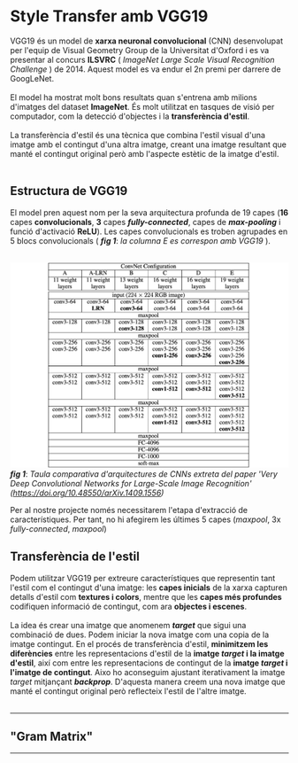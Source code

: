 # Style Transfer amb VGG19

VGG19 és un model de **xarxa neuronal convolucional** (CNN) desenvolupat per l'equip de Visual Geometry Group de la Universitat d'Oxford i es va presentar al concurs **ILSVRC** ( *ImageNet Large Scale Visual Recognition Challenge* ) de 2014. Aquest model es va endur el 2n premi per darrere de GoogLeNet.<br><br>El model ha mostrat molt bons resultats quan s'entrena amb milions d'imatges del dataset **ImageNet**. És molt utilitzat en tasques de visió per computador, com la detecció d'objectes i la **transferència d'estil**.<br><br>La transferència d'estil és una tècnica que combina l'estil visual d'una imatge amb el contingut d'una altra imatge, creant una imatge resultant que manté el contingut original però amb l'aspecte estètic de la imatge d'estil.<br><br>

## Estructura de VGG19

El model pren aquest nom per la seva arquitectura profunda de 19 capes (**16** capes **convolucionals**, **3** capes ***fully-connected***, capes de ***max-pooling*** i funció d'activació **ReLU**). Les capes convolucionals es troben agrupades en 5 blocs convolucionals ( ***fig 1***: *la columna E es correspon amb VGG19* ).<br><br>

![arquitectures de CNNs](CNN_architectures.png)
***fig 1***: *Taula comparativa d'arquitectures de CNNs extreta del paper 'Very Deep Convolutional Networks for Large-Scale Image Recognition' (https://doi.org/10.48550/arXiv.1409.1556)* <br>

Per al nostre projecte només necessitarem l'etapa d'extracció de característiques. Per tant, no hi afegirem les últimes 5 capes (*maxpool*, 3x *fully-connected*, *maxpool*)

## Transferència de l'estil

Podem utilitzar VGG19 per extreure característiques que representin tant l'estil com el contingut d'una imatge: les **capes inicials** de la xarxa capturen detalls d'estil com **textures i colors**, mentre que les **capes més profundes** codifiquen informació de contingut, com ara **objectes i escenes**.<br><br>La idea és crear una imatge que anomenem ***target*** que sigui una combinació de dues. Podem iniciar la nova imatge com una copia de la imatge contingut. En el procés de transferència d'estil, **minimitzem les diferències** entre les representacions d'estil de la **imatge *target* i la imatge d'estil**, així com entre les representacions de contingut de la **imatge *target* i l'imatge de contingut**. Aixo ho aconseguim ajustant iterativament la imatge *target* mitjançant ***backprop***. D'aquesta manera creem una nova imatge que manté el contingut original però reflecteix l'estil de l'altre imatge.<br><br>
___
## "Gram Matrix"


___